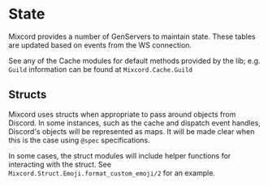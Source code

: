 # State
Mixcord provides a number of GenServers to maintain state.
These tables are updated based on events from the WS connection.

See any of the Cache modules for default methods provided by the lib; e.g.
`Guild` information can be found at `Mixcord.Cache.Guild`

## Structs
Mixcord uses structs when appropriate to pass around objects from Discord. In some
instances, such as the cache and dispatch event handles, Discord's objects will be
represented as maps. It will be made clear when this is the case using `@spec`
specifications.

In some cases, the struct modules will include helper functions for interacting
with the struct. See `Mixcord.Struct.Emoji.format_custom_emoji/2` for an example.
